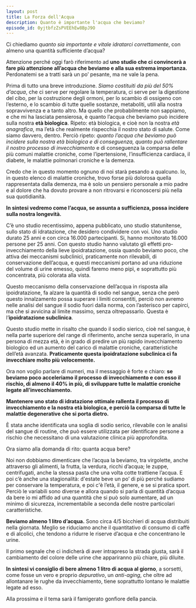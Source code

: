 ```yaml
---
layout: post
title: La Forza dell'Acqua
description: Quanto è importante l'acqua che beviamo?
episode_id: 0yjtbfzZsPVEEhEw8BpJ9O
---
```


Ci chiediamo *quanto sia importante e vitale idratarci correttamente*, con almeno una quantità sufficiente d’acqua?

Attenzione perché oggi farò riferimento ad **uno studio che ci convincerà a fare più attenzione all’acqua che beviamo e alla sua estrema importanza.** Perdonatemi se a tratti sarà un po’ pesante, ma ne vale la pena.

Prima di tutto una breve introduzione. *Siamo costituiti da più del 50% d’acqua*, che ci serve per regolare la temperatura, ci serve per la digestione del cibo, per la costruzione degli ormoni, per lo scambio di ossigeno con l’esterno, e lo scambio di tutte quelle sostanze, metaboliti, utili alla nostra sopravvivenza e a tanto altro. Ma quello che probabilmente non sappiamo, e che mi ha lasciata pensierosa, è quanto l’acqua che beviamo può incidere sulla nostra **età biologica**. Ripeto: età biologica, e cioè non la nostra *età anagrafica*, ma l’età che realmente rispecchia il nostro stato di salute. Come siamo davvero, dentro. Perciò ripeto: *quanto l’acqua che beviamo può incidere sulla nostra età biologica e di conseguenza, quanto può rallentare il nostro processo di invecchiamento* e di conseguenza la comparsa delle più comuni malattie croniche, come l’ipertensione, l’insufficienza cardiaca, il diabete, le malattie polmonari croniche e la demenza.

Credo che in questo momento ognuno di noi starà pesando a qualcuno. Io, in questo elenco di malattie croniche, trovo forse più dolorosa quella rappresentata dalla demenza, ma è solo un pensiero personale a mio padre e al dolore che ha dovuto provare a non ritrovarsi e riconoscersi più nella sua quotidianità.

**In sintesi vedremo come l’acqua, se assunta a sufficienza, possa incidere sulla nostra longevità.**

C’è uno studio recentissimo, appena pubblicato, uno studio statunitense, sullo stato di idratazione, che desidero condividere con voi. Uno studio durato 25 anni e con circa 16.000 partecipanti. Si, hanno monitorato 16.000 persone per 25 anni. Con questo studio hanno valutato gli effetti pro-invecchiamento della lieve ipoidratazione, ossia quando beviamo poco, che attiva dei meccanismi subclinici, praticamente non rilevabili, di conservazione dell’acqua, e questi meccanismi portano ad una riduzione del volume di urine emesso, quindi faremo meno pipì, e soprattutto più concentrata, più colorata alla vista.

Questo meccanismo della conservazione dell’acqua in risposta alla ipoidratazione, fa alzare la quantità di sodio nel sangue, senza che però questo innalzamento possa superare i limiti consentiti, perciò non avremo nelle analisi del sangue il sodio fuori dalla norma, con l’asterisco per capirci, ma che si avvicina al limite massimo, senza oltrepassarlo. Questa è l’**ipoidratazione subclinica**.

Questo studio mette in risalto che quando il sodio sierico, cioè nel sangue, è nella parte superiore del range di riferimento, anche senza superarlo, in una persona di mezza età, è in grado di predire un più rapido invecchiamento biologico ed un aumento del carico di malattie croniche, caratteristiche dell’età avanzata. **Praticamente questa ipoidratazione subclinica ci fa invecchiare molto più velocemente.**

Ora non voglio parlare di numeri, ma il messaggio è forte e chiaro: **se beviamo poco acceleriamo il processo di invecchiamento e con esso il rischio, di almeno il 40% in più, di sviluppare tutte le malattie croniche legate all’invecchiamento.**

**Mantenere uno stato di idratazione ottimale rallenta il processo di invecchiamento e la nostra età biologica, e perciò la comparsa di tutte le malattie degenerative che si porta dietro.**

È stata anche identificata una soglia di sodio serico, rilevabile con le analisi del sangue di routine, che può essere utilizzata per identificare persone a rischio che necessitano di una valutazione clinica più approfondita.

Ora siamo alla domanda di rito: quanta acqua bere?

Noi non dobbiamo dimenticare che l’acqua la beviamo, tra virgolette, anche attraverso gli alimenti, la frutta, la verdura, ricchi d’acqua; le zuppe, centrifugati, anche la stessa pasta che una volta cotte trattiene l’acqua. E poi c’è anche una stagionalità: d'estate beve un po’ di più perché sudiamo per conservare la temperatura, e poi c'è l’età, il genere, e se si pratica sport. Perciò le variabili sono diverse e allora quando si parla di quantità d’acqua da bere io mi affido ad una quantità che si può solo aumentare, ad un minimo di sicurezza, incrementabile a seconda delle nostre particolari caratteristiche.

**Beviamo almeno 1 litro d’acqua.** Sono circa 4/5 bicchieri di acqua distribuiti nella giornata. Meglio se riduciamo anche il quantitativo di consumo di caffè e di alcolici, che tendono a ridurre le riserve d’acqua e che concentrano le urine.

Il primo segnale che ci indicherà di aver intrapreso la strada giusta, sarà il cambiamento del colore delle urine che appariranno più chiare, più diluite.

**In sintesi vi consiglio di bere almeno 1 litro di acqua al giorno**, a sorsetti, come fosse un vero e proprio *depurativo*, un *anti-aging*, che oltre ad allontanare le rughe da invecchiamento, tiene soprattutto lontano le malattie legate ad esso.

Alla prossima e il tema sarà il famigerato gonfiore della pancia.
